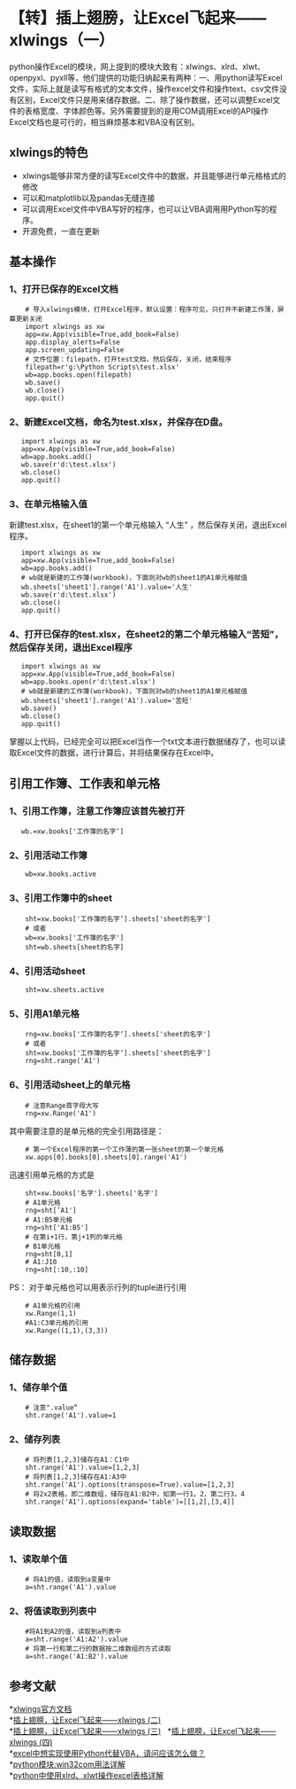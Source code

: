 # 【转】插上翅膀，让Excel飞起来——xlwings（一）
python操作Excel的模块，网上提到的模块大致有：xlwings、xlrd、xlwt、openpyxl、pyxll等，他们提供的功能归纳起来有两种：一、用python读写Excel文件，实际上就是读写有格式的文本文件，操作excel文件和操作text、csv文件没有区别，Excel文件只是用来储存数据。二、除了操作数据，还可以调整Excel文件的表格宽度、字体颜色等。另外需要提到的是用COM调用Excel的API操作Excel文档也是可行的，相当麻烦基本和VBA没有区别。

## xlwings的特色
* xlwings能够非常方便的读写Excel文件中的数据，并且能够进行单元格格式的修改
* 可以和matplotlib以及pandas无缝连接
* 可以调用Excel文件中VBA写好的程序，也可以让VBA调用用Python写的程序。
* 开源免费，一直在更新

## 基本操作
### 1、打开已保存的Excel文档
```
    # 导入xlwings模块，打开Excel程序，默认设置：程序可见，只打开不新建工作薄，屏幕更新关闭
    import xlwings as xw
    app=xw.App(visible=True,add_book=False)
    app.display_alerts=False
    app.screen_updating=False
    # 文件位置：filepath，打开test文档，然后保存，关闭，结束程序
    filepath=r'g:\Python Scripts\test.xlsx'
    wb=app.books.open(filepath)
    wb.save()
    wb.close()
    app.quit()
 ```
### 2、新建Excel文档，命名为test.xlsx，并保存在D盘。
 ```
    import xlwings as xw
    app=xw.App(visible=True,add_book=False)
    wb=app.books.add()
    wb.save(r'd:\test.xlsx')
    wb.close()
    app.quit()
 ```
### 3、在单元格输入值
新建test.xlsx，在sheet1的第一个单元格输入 “人生” ，然后保存关闭，退出Excel程序。
 ```
    import xlwings as xw
    app=xw.App(visible=True,add_book=False)
    wb=app.books.add()
    # wb就是新建的工作簿(workbook)，下面则对wb的sheet1的A1单元格赋值
    wb.sheets['sheet1'].range('A1').value='人生'
    wb.save(r'd:\test.xlsx')
    wb.close()
    app.quit()
 ```
### 4、打开已保存的test.xlsx，在sheet2的第二个单元格输入“苦短”，然后保存关闭，退出Excel程序
 ```
    import xlwings as xw
    app=xw.App(visible=True,add_book=False)
    wb=app.books.open(r'd:\test.xlsx')
    # wb就是新建的工作簿(workbook)，下面则对wb的sheet1的A1单元格赋值
    wb.sheets['sheet1'].range('A1').value='苦短'
    wb.save()
    wb.close()
    app.quit()
 ```
掌握以上代码，已经完全可以把Excel当作一个txt文本进行数据储存了，也可以读取Excel文件的数据，进行计算后，并将结果保存在Excel中。

## 引用工作簿、工作表和单元格

### 1、引用工作簿，注意工作簿应该首先被打开
 ```
    wb.=xw.books['工作簿的名字‘]
 ```
### 2、引用活动工作簿
```
    wb=xw.books.active
```
### 3、引用工作簿中的sheet
```
    sht=xw.books['工作簿的名字‘].sheets['sheet的名字']
    # 或者
    wb=xw.books['工作簿的名字']
    sht=wb.sheets[sheet的名字]
```
### 4、引用活动sheet
``` 
    sht=xw.sheets.active
```
### 5、引用A1单元格
``` 
    rng=xw.books['工作簿的名字‘].sheets['sheet的名字']
    # 或者
    sht=xw.books['工作簿的名字‘].sheets['sheet的名字']
    rng=sht.range('A1')
```
### 6、引用活动sheet上的单元格
```
    # 注意Range首字母大写
    rng=xw.Range('A1')
```
其中需要注意的是单元格的完全引用路径是：
```
    # 第一个Excel程序的第一个工作薄的第一张sheet的第一个单元格
    xw.apps[0].books[0].sheets[0].range('A1')
```
迅速引用单元格的方式是
```  
    sht=xw.books['名字'].sheets['名字']
    # A1单元格
    rng=sht[’A1']
    # A1:B5单元格
    rng=sht['A1:B5']
    # 在第i+1行，第j+1列的单元格
    # B1单元格
    rng=sht[0,1]
    # A1:J10
    rng=sht[:10,:10]
```
PS： 对于单元格也可以用表示行列的tuple进行引用
```
    # A1单元格的引用
    xw.Range(1,1)
    #A1:C3单元格的引用
    xw.Range((1,1),(3,3))
```
## 储存数据

### 1、储存单个值
```
    # 注意".value“
    sht.range('A1').value=1
```
### 2、储存列表
```
    # 将列表[1,2,3]储存在A1：C1中
    sht.range('A1').value=[1,2,3]
    # 将列表[1,2,3]储存在A1:A3中
    sht.range('A1').options(transpose=True).value=[1,2,3] 
    # 将2x2表格，即二维数组，储存在A1:B2中，如第一行1，2，第二行3，4
    sht.range('A1').options(expand='table')=[[1,2],[3,4]]
```
## 读取数据

### 1、读取单个值
```
    # 将A1的值，读取到a变量中
    a=sht.range('A1').value
```
### 2、将值读取到列表中
```
    #将A1到A2的值，读取到a列表中
    a=sht.range('A1:A2').value
    # 将第一行和第二行的数据按二维数组的方式读取
    a=sht.range('A1:B2').value
```
## 参考文献
*[xlwings官方文档](http://docs.xlwings.org/en/stable/quickstart.html)      
*[插上翅膀，让Excel飞起来——xlwings (二)](http://www.jianshu.com/p/b534e0d465f7)         
*[插上翅膀，让Excel飞起来——xlwings (三)](http://www.jianshu.com/p/de7efe591c12)    
*[插上翅膀，让Excel飞起来——xlwings (四)](http://www.jianshu.com/p/7d6f53e3e6e9)      
*[excel中想实现使用Python代替VBA，请问应该怎么做？](https://www.zhihu.com/question/37937045)    
*[python模块:win32com用法详解](https://www.2cto.com/kf/201206/137809.html)    
*[python中使用xlrd、xlwt操作excel表格详解](http://www.jb51.net/article/60510.htm)    
